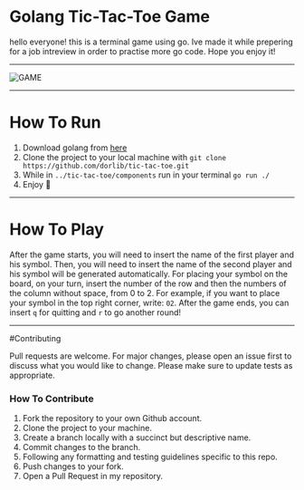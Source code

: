 # Golang Tic-Tac-Toe Game


hello everyone! this is a terminal game using go. 
Ive made it while prepering for a job intreview in order to practise more go code.
Hope you enjoy it!

---

![GAME](file:///C:/Users/dorli/Desktop/x-and-o/public/Capture.PNG)

---

# How To Run

1. Download golang from [here](https://go.dev/)
2. Clone the project to your local machine with `git clone https://github.com/dorlib/tic-tac-toe.git`
3. While in `../tic-tac-toe/components` run in your terminal `go run ./`
4. Enjoy 🙂

---

# How To Play
After the game starts, you will need to insert the name of the first player and his symbol.
Then, you will need to insert the name of the second player and his symbol will be generated automatically.
For placing your symbol on the board, on your turn, insert the number of the row and then the numbers of 
the column without space, from 0 to 2.
For example, if you want to place your symbol in the top right corner, write: `02`.
After the game ends, you can insert `q` for quitting and `r` to go another round!

---
#Contributing

Pull requests are welcome. For major changes, please open an issue first to discuss what you would like to change. Please make sure to update tests as appropriate.

### How To Contribute

1. Fork the repository to your own Github account.
2. Clone the project to your machine.
3. Create a branch locally with a succinct but descriptive name.
4. Commit changes to the branch.
5. Following any formatting and testing guidelines specific to this repo.
6. Push changes to your fork.
7. Open a Pull Request in my repository.





